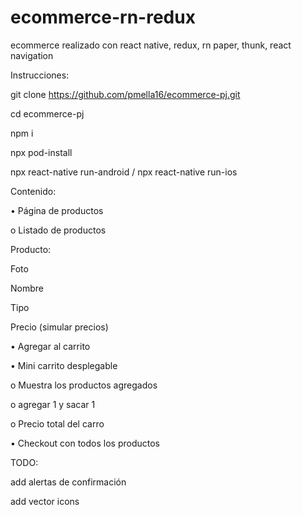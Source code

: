 # ecommerce-rn-redux

ecommerce realizado con react native, redux, rn paper, thunk, react navigation

Instrucciones:

git clone https://github.com/pmella16/ecommerce-pj.git

cd ecommerce-pj

npm i

npx pod-install

npx react-native run-android / npx react-native run-ios


Contenido:

• Página de productos

o Listado de productos

Producto:

Foto

Nombre

Tipo

Precio (simular precios)


• Agregar al carrito

• Mini carrito desplegable

o Muestra los productos agregados

o agregar 1 y sacar 1

o Precio total del carro

• Checkout con todos los productos


TODO:

add alertas de confirmación

add vector icons
